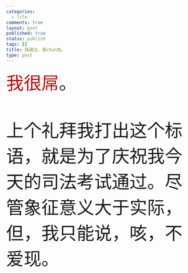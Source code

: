 ```yaml
--- 
categories: 
  - life
comments: true
layout: post
published: true
status: publish
tags: []
title: 我通过，我chun在。
type: post
---
```

<div id="msgcns!3725CC0EE38B1F6!1864" class="bvMsg"> <font size="7"><span style="color:rgb(192,0,0);">我很屌</span>。<br><br>上个礼拜我打出这个标语，就是为了庆祝我今天的司法考试通过。尽管象征意义大于实际，但，我只能说，咳，不爱现。<br></font> <br><br>
</div>

